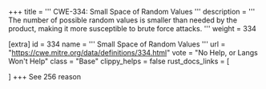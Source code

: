 +++
title = '''
CWE-334: Small Space of Random Values
'''
description	= '''
The number of possible random values is smaller than needed by the product, making it more susceptible to brute force attacks.
'''
weight = 334

[extra]
id = 334
name = '''
Small Space of Random Values
'''
url = "https://cwe.mitre.org/data/definitions/334.html"
vote = "No Help, or Langs Won't Help"
class = "Base"
clippy_helps = false
rust_docs_links = [
	
]
+++
See 256 reason